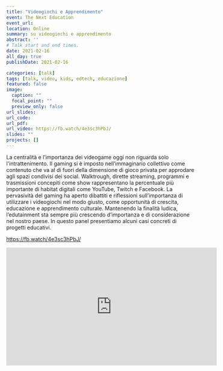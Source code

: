 ```yaml
---
title: "Videogiochi e Apprendimento"
event: The Next Education
event_url: 
location: Online
summary: su videogiochi e apprendimento
abstract: ''
# Talk start and end times.
date: 2021-02-16
all_day: true
publishDate: 2021-02-16

categories: [talk]
tags: [talk, video, kids, edtech, educazione]
featured: false
image:
  caption: ""
  focal_point: ""
  preview_only: false
url_slides:
url_code:
url_pdf:
url_video: https://fb.watch/4e3sc3hPbJ/
slides: ""
projects: []
---
```

La centralità e l’importanza dei videogame oggi non riguarda solo l'intrattenimento. Il gaming si è imposto nell’immaginario collettivo come contenuto che va al di fuori della dimensione di gioco privata per approdare agli spazi condivisi dei social. Walktrough, dirette streaming, programmi e trasmissioni concepiti come show rappresentano la percentuale più importante di habitat digitali come YouTube, Twitch e Facebook.
La pervasività del gaming ha aperto dibattiti e riflessioni sull’importanza di utilizzare i videogiochi nel modo giusto, come opportunità di crescita, educazione e apprendimento culturale. Mantenendo la finalità ludica, l’edutainment sta sempre più crescendo d’importanza e di considerazione nel nostro paese. In questo panel presentiamo alcuni casi concreti di progetti educativi.

https://fb.watch/4e3sc3hPbJ/

<iframe src="https://www.facebook.com/plugins/video.php?height=314&href=https%3A%2F%2Fwww.facebook.com%2Fthenexteducationproject%2Fvideos%2F381790206554202%2F&show_text=false&width=560" width="560" height="314" style="border:none;overflow:hidden" scrolling="no" frameborder="0" allowfullscreen="true" allow="autoplay; clipboard-write; encrypted-media; picture-in-picture; web-share" allowFullScreen="true"></iframe>

